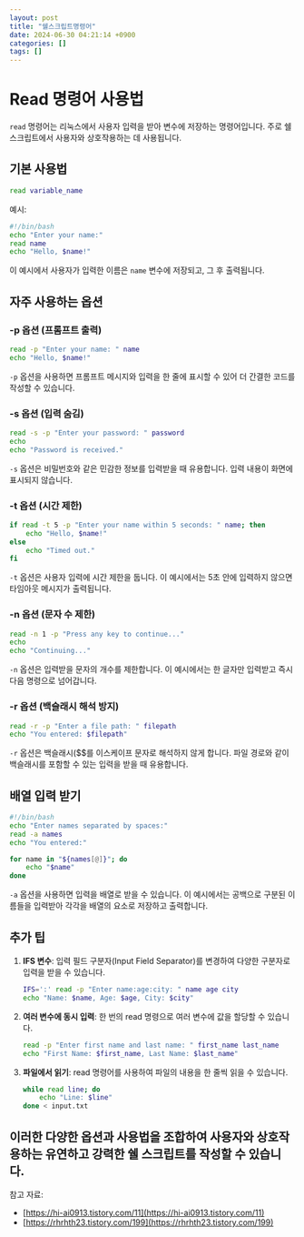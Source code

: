```yaml
---
layout: post
title: "쉘스크립트명령어"
date: 2024-06-30 04:21:14 +0900
categories: []
tags: []
---
```


# Read 명령어 사용법

`read` 명령어는 리눅스에서 사용자 입력을 받아 변수에 저장하는 명령어입니다. 주로 쉘 스크립트에서 사용자와 상호작용하는 데 사용됩니다.

## 기본 사용법

```bash
read variable_name
```

예시:

```bash
#!/bin/bash
echo "Enter your name:"
read name
echo "Hello, $name!"
```

이 예시에서 사용자가 입력한 이름은 `name` 변수에 저장되고, 그 후 출력됩니다.

## 자주 사용하는 옵션

### -p 옵션 (프롬프트 출력)

```bash
read -p "Enter your name: " name
echo "Hello, $name!"
```

`-p` 옵션을 사용하면 프롬프트 메시지와 입력을 한 줄에 표시할 수 있어 더 간결한 코드를 작성할 수 있습니다.

### -s 옵션 (입력 숨김)

```bash
read -s -p "Enter your password: " password
echo
echo "Password is received."
```

`-s` 옵션은 비밀번호와 같은 민감한 정보를 입력받을 때 유용합니다. 입력 내용이 화면에 표시되지 않습니다.

### -t 옵션 (시간 제한)

```bash
if read -t 5 -p "Enter your name within 5 seconds: " name; then
    echo "Hello, $name!"
else
    echo "Timed out."
fi
```

`-t` 옵션은 사용자 입력에 시간 제한을 둡니다. 이 예시에서는 5초 안에 입력하지 않으면 타임아웃 메시지가 출력됩니다.

### -n 옵션 (문자 수 제한)

```bash
read -n 1 -p "Press any key to continue..."
echo
echo "Continuing..."
```

`-n` 옵션은 입력받을 문자의 개수를 제한합니다. 이 예시에서는 한 글자만 입력받고 즉시 다음 명령으로 넘어갑니다.

### -r 옵션 (백슬래시 해석 방지)

```bash
read -r -p "Enter a file path: " filepath
echo "You entered: $filepath"
```

`-r` 옵션은 백슬래시(\$$를 이스케이프 문자로 해석하지 않게 합니다. 파일 경로와 같이 백슬래시를 포함할 수 있는 입력을 받을 때 유용합니다.

## 배열 입력 받기

```bash
#!/bin/bash
echo "Enter names separated by spaces:"
read -a names
echo "You entered:"

for name in "${names[@]}"; do
    echo "$name"
done
```

`-a` 옵션을 사용하면 입력을 배열로 받을 수 있습니다. 이 예시에서는 공백으로 구분된 이름들을 입력받아 각각을 배열의 요소로 저장하고 출력합니다.

## 추가 팁

1. **IFS 변수**: 입력 필드 구분자(Input Field Separator)를 변경하여 다양한 구분자로 입력을 받을 수 있습니다.

   ```bash
   IFS=':' read -p "Enter name:age:city: " name age city
   echo "Name: $name, Age: $age, City: $city"
   ```

2. **여러 변수에 동시 입력**: 한 번의 read 명령으로 여러 변수에 값을 할당할 수 있습니다.

   ```bash
   read -p "Enter first name and last name: " first_name last_name
   echo "First Name: $first_name, Last Name: $last_name"
   ```

3. **파일에서 읽기**: read 명령어를 사용하여 파일의 내용을 한 줄씩 읽을 수 있습니다.

   ```bash
   while read line; do
       echo "Line: $line"
   done < input.txt
   ```

## 이러한 다양한 옵션과 사용법을 조합하여 사용자와 상호작용하는 유연하고 강력한 쉘 스크립트를 작성할 수 있습니다.

참고 자료:

- [https://hi-ai0913.tistory.com/11](https://hi-ai0913.tistory.com/11)
- [https://rhrhth23.tistory.com/199](https://rhrhth23.tistory.com/199)
